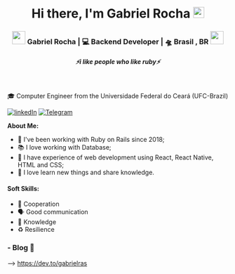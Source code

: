 <div align="center">
   <h1>Hi there, I'm Gabriel Rocha <img src="https://media.giphy.com/media/hvRJCLFzcasrR4ia7z/giphy.gif" width="25px"> </h1>
   
  </div>

<div align="center">
<h3><img src="https://media.giphy.com/media/WUlplcMpOCEmTGBtBW/giphy.gif" width="30"> Gabriel Rocha | 💻 Backend Developer | 🛸 Brasil , BR <img src="https://media.giphy.com/media/WUlplcMpOCEmTGBtBW/giphy.gif" width="30"></h3>
</div>

 <h5 align="center">
   <i>⚡️i like people who like ruby⚡️</i>
  </h5>
 
 
<br />

🎓 Computer Engineer from the Universidade Federal do Ceará (UFC-Brazil)

<a href="https://www.linkedin.com/in/gabriel-rocha-321061181/" rel="some text">![linkedIn](https://img.shields.io/badge/LinkedIn-0077B5?style=for-the-badge&logo=linkedin&logoColor=white)</a>
<a href="https://t.me/gabriel_rocha1" rel="some text">![Telegram](https://img.shields.io/badge/Telegram-2CA5E0?style=for-the-badge&logo=telegram&logoColor=white)</a>

**About Me:**
- 🎯 I've been working with Ruby on Rails since 2018;
- 📚 I love working with Database;
- 📖 I have experience of web development using React, React Native, HTML and CSS;
- 💝 I love learn new things and share knowledge.

#### Soft Skills:
- 🎯 Cooperation
- 🗣️ Good communication
- 🧠 Knowledge
- ♻️ Resilience


### - Blog 🌱
--> https://dev.to/gabrielras


